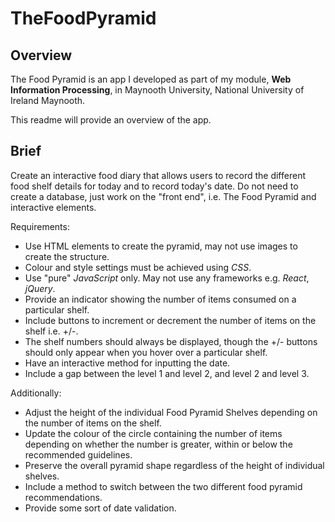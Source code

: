 # **TheFoodPyramid**
## **Overview**

The Food Pyramid is an app I developed as part of my module, **Web Information Processing**, in Maynooth University, National University of Ireland Maynooth.

This readme will provide an overview of the app. 

## **Brief**

Create an interactive food diary that allows users to record the different food shelf details for today and to record today's date.
Do not need to create a database, just work on the "front end", i.e. The Food Pyramid and interactive elements.

Requirements:
* Use HTML elements to create the pyramid, may not use images to create the structure.
* Colour and style settings must be achieved using *CSS*.
* Use "pure" *JavaScript* only. May not use any frameworks e.g. *React*, *jQuery*.
* Provide an indicator showing the number of items consumed on a particular shelf.
* Include buttons to increment or decrement the number of items on the shelf i.e. +/-.
* The shelf numbers should always be displayed, though the +/- buttons should only appear when you hover over a particular shelf.
* Have an interactive method for inputting the date.
* Include a gap between the level 1 and level 2, and level 2 and level 3.

Additionally:
*   Adjust the height of the individual Food Pyramid Shelves depending on the number of items on the shelf.
*   Update the colour of the circle containing the number of items depending on whether the number is greater, within or below the recommended guidelines.
*   Preserve the overall pyramid shape regardless of the height of individual shelves.
*   Include a method to switch between the two different food pyramid recommendations.
*   Provide some sort of date validation.



